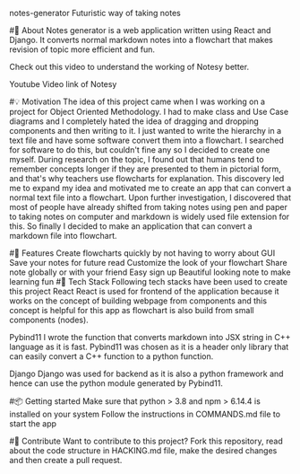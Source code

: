 

notes-generator
Futuristic way of taking notes

#📓 About
Notes generator is a web application written using React and Django. It converts normal markdown notes into a flowchart that makes revision of topic more efficient and fun.

Check out this video to understand the working of Notesy better.

Youtube Video link of Notesy

#💡 Motivation
The idea of this project came when I was working on a project for Object Oriented Methodology. I had to make class and Use Case diagrams and I completely hated the idea of dragging and dropping components and then writing to it. I just wanted to write the hierarchy in a text file and have some software convert them into a flowchart. I searched for software to do this, but couldn't fine any so I decided to create one myself.
During research on the topic, I found out that humans tend to remember concepts longer if they are presented to them in pictorial form, and that's why teachers use flowcharts for explanation. This discovery led me to expand my idea and motivated me to create an app that can convert a normal text file into a flowchart.
Upon further investigation, I discovered that most of people have already shifted from taking notes using pen and paper to taking notes on computer and markdown is widely used file extension for this.
So finally I decided to make an application that can convert a markdown file into flowchart.

#🚀 Features
Create flowcharts quickly by not having to worry about GUI
Save your notes for future read
Customize the look of your flowchart
Share note globally or with your friend
Easy sign up
Beautiful looking note to make learning fun
#🤖 Tech Stack
Following tech stacks have been used to create this project
React
React is used for frontend of the application because it works on the concept of building webpage from components and this concept is helpful for this app as flowchart is also build from small components (nodes).

Pybind11
I wrote the function that converts markdown into JSX string in C++ language as it is fast. Pybind11 was chosen as it is a header only library that can easily convert a C++ function to a python function.

Django
Django was used for backend as it is also a python framework and hence can use the python module generated by Pybind11.

#📦 Getting started
Make sure that python > 3.8 and npm > 6.14.4 is installed on your system
Follow the instructions in COMMANDS.md file to start the app

#🔨 Contribute
Want to contribute to this project?
Fork this repository, read about the code structure in HACKING.md file, make the desired changes and then create a pull request.
